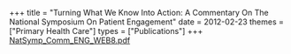 +++
title = "Turning What We Know Into Action: A Commentary On The National Symposium On Patient Engagement"
date = 2012-02-23
themes = ["Primary Health Care"]
types = ["Publications"]
+++
[NatSymp_Comm_ENG_WEB8.pdf](/files/NatSymp_Comm_ENG_WEB8.pdf)
